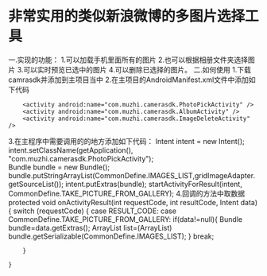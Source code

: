 非常实用的类似新浪微博的多图片选择工具
===========
一.实现的功能：
1.可以加载手机里面所有的图片
2.也可以根据相册文件夹选择图片
3.可以实时预览已选中的图片
4.可以删除已选择的图片。
二.如何使用
1.下载camrasdk并添加到主项目当中
2.在主项目的AndroidManifest.xml文件中添加如下代码
<!-- 相册选取 -->
        <activity android:name="com.muzhi.camerasdk.PhotoPickActivity" />
        <activity android:name="com.muzhi.camerasdk.AlbumActivity" />
        <activity android:name="com.muzhi.camerasdk.ImageDeleteActivity" />
3.在主程序中需要调用的的地方添加如下代码：
Intent intent = new Intent();  
		            intent.setClassName(getApplication(), "com.muzhi.camerasdk.PhotoPickActivity");  
		            Bundle bundle = new Bundle();
					bundle.putStringArrayList(CommonDefine.IMAGES_LIST,gridImageAdapter.getSourceList());
					intent.putExtras(bundle);
		            startActivityForResult(intent, CommonDefine.TAKE_PICTURE_FROM_GALLERY);
	4.回调的方法中取数据
	protected void onActivityResult(int requestCode, int resultCode, Intent data) {
		switch (requestCode) {
		case RESULT_CODE:
		case CommonDefine.TAKE_PICTURE_FROM_GALLERY:
			if(data!=null){
				Bundle bundle=data.getExtras();
				ArrayList<String> list=(ArrayList<String>) bundle.getSerializable(CommonDefine.IMAGES_LIST);
			}
			break;
		
		}
		
	}
	
	
	
	
	
